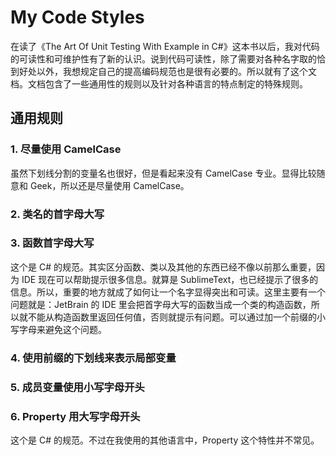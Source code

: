 # My Code Styles

在读了《The Art Of Unit Testing With Example in C#》这本书以后，我对代码的可读性和可维护性有了新的认识。说到代码可读性，除了需要对各种名字取的恰到好处以外，我想规定自己的提高编码规范也是很有必要的。所以就有了这个文档。文档包含了一些通用性的规则以及针对各种语言的特点制定的特殊规则。

## 通用规则

### 1. 尽量使用 CamelCase

虽然下划线分割的变量名也很好，但是看起来没有 CamelCase 专业。显得比较随意和 Geek，所以还是尽量使用 CamelCase。

### 2. 类名的首字母大写

### 3. 函数首字母大写

这个是 C# 的规范。其实区分函数、类以及其他的东西已经不像以前那么重要，因为 IDE 现在可以帮助提示很多信息。就算是 SublimeText，也已经提示了很多的信息。所以，重要的地方就成了如何让一个名字显得突出和可读。这里主要有一个问题就是：JetBrain 的 IDE 里会把首字母大写的函数当成一个类的构造函数，所以就不能从构造函数里返回任何值，否则就提示有问题。可以通过加一个前缀的小写字母来避免这个问题。

### 4. 使用前缀的下划线来表示局部变量

### 5. 成员变量使用小写字母开头

### 6. Property 用大写字母开头

这个是 C# 的规范。不过在我使用的其他语言中，Property 这个特性并不常见。

